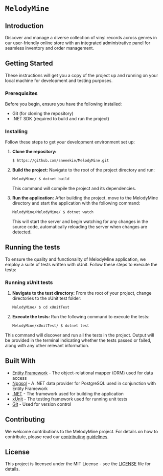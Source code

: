 # `MelodyMine`

## Introduction

Discover and manage a diverse collection of vinyl records across genres in our user-friendly online store with an integrated administrative panel for seamless inventory and order management.

## Getting Started

These instructions will get you a copy of the project up and running on your local machine for development and testing purposes.

### Prerequisites

Before you begin, ensure you have the following installed:
- Git (for cloning the repository)
- .NET SDK (required to build and run the project)

### Installing

Follow these steps to get your development environment set up:

1. **Clone the repository:**
   ```bash
   $ https://github.com/sneeekie/MelodyMine.git
   ```
2. **Build the project:**
   Navigate to the root of the project directory and run:
   ```bash
   MelodyMine/ $ dotnet build
   ```
   This command will compile the project and its dependencies.

3. **Run the application:**
   After building the project, move to the MelodyMine directory and start the application with the following command:
   ```bash
   MelodyMine/MelodyMine/ $ dotnet watch
   ```
    This will start the server and begin watching for any changes in the source code, automatically reloading the server when changes are detected.

## Running the tests

To ensure the quality and functionality of MelodyMine application, we employ a suite of tests written with xUnit. Follow these steps to execute the tests:

### Running xUnit tests

1. **Navigate to the test directory:**
   From the root of your project, change directories to the xUnit test folder:

   ```bash
   MelodyMine/ $ cd xUnitTest
   ```
2. **Execute the tests:**
   Run the following command to execute the tests:
   ```bash
   MelodyMine/xUnitTest/ $ dotnet test
   ```
This command will discover and run all the tests in the project. Output will be provided in the terminal indicating whether the tests passed or failed, along with any other relevant information.

## Built With

* [Entity Framework](https://docs.microsoft.com/en-us/ef/) - The object-relational mapper (ORM) used for data access
* [Npgsql](http://www.npgsql.org/) - A .NET data provider for PostgreSQL used in conjunction with Entity Framework
* [.NET](https://dotnet.microsoft.com/) - The framework used for building the application
* [xUnit](https://xunit.net/) - The testing framework used for running unit tests
* [Git](https://git-scm.com/) - Used for version control

## Contributing

We welcome contributions to the MelodyMine project. For details on how to contribute, please read our [contributing guidelines](docs/CONTRIBUTING.md).

## License

This project is licensed under the MIT License - see the [LICENSE](LICENSE) file for details.
